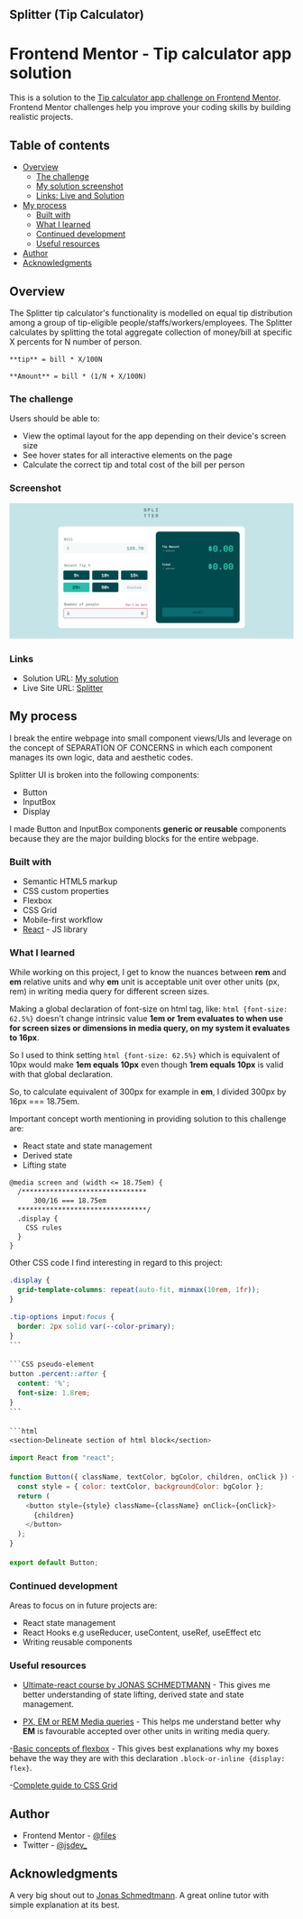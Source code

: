 ## Splitter (Tip Calculator)

# Frontend Mentor - Tip calculator app solution

This is a solution to the [Tip calculator app challenge on Frontend Mentor](https://www.frontendmentor.io/challenges/tip-calculator-app-ugJNGbJUX). Frontend Mentor challenges help you improve your coding skills by building realistic projects.

## Table of contents

- [Overview](#overview)
  - [The challenge](#the-challenge)
  - [My solution screenshot](#screenshot)
  - [Links: Live and Solution](#links)
- [My process](#my-process)
  - [Built with](#built-with)
  - [What I learned](#what-i-learned)
  - [Continued development](#continued-development)
  - [Useful resources](#useful-resources)
- [Author](#author)
- [Acknowledgments](#acknowledgments)

## Overview

The Splitter tip calculator's functionality is modelled on equal tip distribution among a group
of tip-eligible people/staffs/workers/employees. The Splitter calculates by splitting the total aggregate collection of money/bill at specific X percents for N number of person.

```To calculate tip per person, I use this formulae:
**tip** = bill * X/100N
```

```To calculate the paid amount per person, I use this formulae:
**Amount** = bill * (1/N + X/100N)
```

### The challenge

Users should be able to:

- View the optimal layout for the app depending on their device's screen size
- See hover states for all interactive elements on the page
- Calculate the correct tip and total cost of the bill per person

### Screenshot

![Splitter](./public/validate_field_desktop.jpg)

### Links

- Solution URL: [My solution](https://www.frontendmentor.io/solutions/tip-calculator-app-solution-VcStNBrfzU)
- Live Site URL: [Splitter](https://splittr-tip-calculator.netlify.app/)

## My process

I break the entire webpage into small component views/UIs and leverage on the concept of
SEPARATION OF CONCERNS in which each component manages its own logic, data and aesthetic codes.

Splitter UI is broken into the following components:

- Button
- InputBox
- Display

I made Button and InputBox components **generic or reusable** components because they are the
major building blocks for the entire webpage.

### Built with

- Semantic HTML5 markup
- CSS custom properties
- Flexbox
- CSS Grid
- Mobile-first workflow
- [React](https://reactjs.org/) - JS library

### What I learned

While working on this project, I get to know the nuances between **rem** and **em** relative units
and why **em** unit is acceptable unit over other units (px, rem) in writing media query for different screen sizes.

Making a global declaration of font-size on html tag, like: `html {font-size: 62.5%}` doesn't change intrinsic value **1em or 1rem evaluates to when use for screen sizes or dimensions in media query, on my system it evaluates to 16px**.

So I used to think setting `html {font-size: 62.5%}` which is equivalent of 10px would make **1em equals 10px** even though **1rem equals 10px** is valid with that global declaration.

So, to calculate equivalent of 300px for example in **em**, I divided 300px by 16px === 18.75em.

Important concept worth mentioning in providing solution to this challenge are:

- React state and state management
- Derived state
- Lifting state

```media query
@media screen and (width <= 18.75em) {
  /*******************************
      300/16 === 18.75em
  ********************************/
  .display {
    CSS rules
  }
}
```

Other CSS code I find interesting in regard to this project:

```CSS Grid
.display {
  grid-template-columns: repeat(auto-fit, minmax(10rem, 1fr));
}
```

````CSS pseudo-class
.tip-options input:focus {
  border: 2px solid var(--color-primary);
}
```

```CSS pseudo-element
button .percent::after {
  content: '%';
  font-size: 1.8rem;
}
```

```html
<section>Delineate section of html block</section>
````

```js Destructuring Assignment, default export and children props (Reusable Component)
import React from "react";

function Button({ className, textColor, bgColor, children, onClick }) {
  const style = { color: textColor, backgroundColor: bgColor };
  return (
    <button style={style} className={className} onClick={onClick}>
      {children}
    </button>
  );
}

export default Button;
```

### Continued development

Areas to focus on in future projects are:

- React state management
- React Hooks e.g useReducer, useContent, useRef, useEffect etc
- Writing reusable components

### Useful resources

- [Ultimate-react course by JONAS SCHMEDTMANN](https://www.udemy.com/course/the-ultimate-react-course/) - This gives me better understanding of state lifting, derived state and state management.

- [PX, EM or REM Media queries](https://zellwk.com/blog/media-query-units/) - This helps me understand better why **EM** is favourable accepted over other units in writing media query.

-[Basic concepts of flexbox](https://developer.mozilla.org/en-US/docs/Web/CSS/CSS_flexible_box_layout/Basic_concepts_of_flexbox) - This gives best explanations why my boxes behave the way they are with this declaration `.block-or-inline {display: flex}`.

-[Complete guide to CSS Grid](https://css-tricks.com/snippets/css/complete-guide-grid/)

## Author

- Frontend Mentor - [@files](https://www.frontendmentor.io/profile/files)
- Twitter - [@jsdev\_](https://www.twitter.com/jsdev_)

## Acknowledgments

A very big shout out to [Jonas Schmedtmann](https://www.twitter.com/jonasschmedtmann). A great online tutor with simple explanation at its best.
